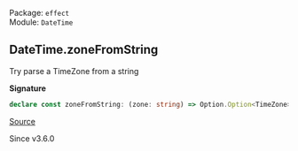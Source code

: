 Package: `effect`<br />
Module: `DateTime`<br />

## DateTime.zoneFromString

Try parse a TimeZone from a string

**Signature**

```ts
declare const zoneFromString: (zone: string) => Option.Option<TimeZone>
```

[Source](https://github.com/Effect-TS/effect/tree/main/packages/effect/src/DateTime.ts#L647)

Since v3.6.0